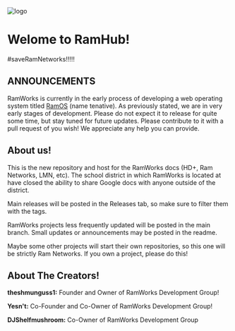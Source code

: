 <!DOCTYPE html>
<picture>
 <source media="(prefers-color-scheme: dark)" srcset="https://github.com/theshmunguss1/RamHub/blob/main/docs/ramworks/imgs/image1.png?raw=true">
 <source media="(prefers-color-scheme: light)" srcset="https://github.com/theshmunguss1/RamHub/blob/main/docs/ramworks/imgs/image1.png?raw=true">
 <img alt="logo" src="https://github.com/theshmunguss1/RamHub/blob/main/docs/ramworks/imgs/image1.png?raw=true">
</picture>

# Welome to RamHub!
#saveRamNetworks!!!!!
## ANNOUNCEMENTS

RamWorks is currently in the early process of developing a web operating system titled <a href="https://github.com/theshmunguss1/RamOS">RamOS</a> (name tenative). As previously stated, we are in very early stages of development. Please do not expect it to release for quite some time, but stay tuned for future updates. Please contribute to it with a pull request of you wish! We appreciate any help you can provide.



## About us!

This is the new repository and host for the RamWorks docs (HD+, Ram Networks, LMN, etc). The school district in which RamWorks is located at have closed the ability to share Google docs with anyone outside of the district.

Main releases will be posted in the Releases tab, so make sure to filter them with the tags.

RamWorks projects less frequently updated will be posted in the main branch. Small updates or announcements may be posted in the readme.

Maybe some other projects will start their own repositories, so this one will be strictly Ram Networks. If you own a project, please do this!


## About The Creators!
**__theshmunguss1:__** Founder and Owner of RamWorks Development Group!

**__Yesn't:__** Co-Founder and Co-Owner of RamWorks Development Group!

**__DJShelfmushroom:__** Co-Owner of RamWorks Development Group
